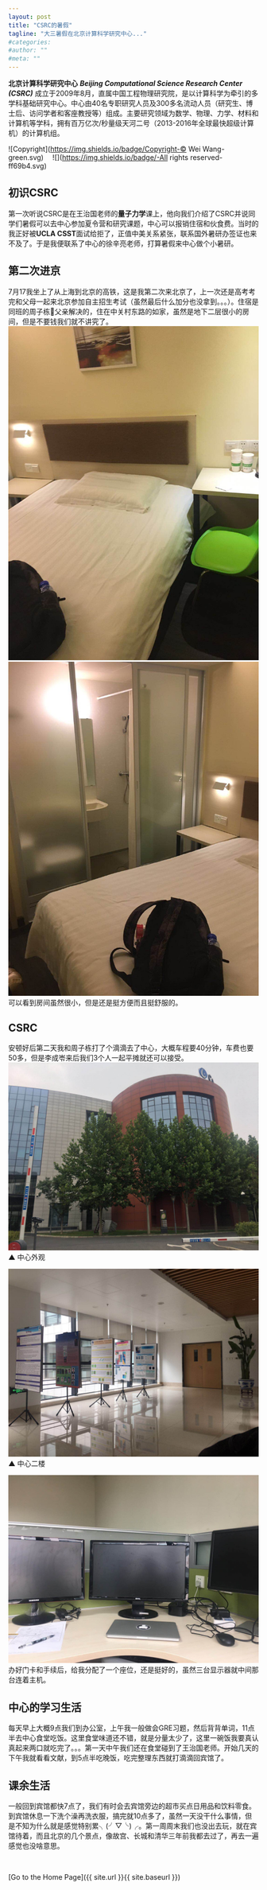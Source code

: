 ```yaml
---
layout: post
title: "CSRC的暑假"
tagline: "大三暑假在北京计算科学研究中心..."
#categories: 
#author: ""
#meta: ""
---
```

**北京计算科学研究中心** ***Beijing Computational Science Research Center (CSRC)*** 成立于2009年8月，直属中国工程物理研究院，是以计算科学为牵引的多学科基础研究中心。中心由40名专职研究人员及300多名流动人员（研究生、博士后、访问学者和客座教授等）组成。主要研究领域为数学、物理、力学、材料和计算机等学科，拥有百万亿次/秒量级天河二号（2013-2016年全球最快超级计算机）的计算机组。

![Copyright](https://img.shields.io/badge/Copyright-© Wei Wang-green.svg) &emsp;![](https://img.shields.io/badge/-All rights reserved-ff69b4.svg)

## **初识CSRC**
第一次听说CSRC是在王治国老师的**量子力学**课上，他向我们介绍了CSRC并说同学们暑假可以去中心参加夏令营和研究课题，中心可以报销住宿和伙食费。当时的我正好被**UCLA CSST**面试给拒了，正值中美关系紧张，联系国外暑研办签证也来不及了。于是我便联系了中心的徐辛亮老师，打算暑假来中心做个小暑研。

## **第二次进京**
7月17我坐上了从上海到北京的高铁，这是我第二次来北京了，上一次还是高考考完和父母一起来北京参加自主招生考试（虽然最后什么加分也没拿到。。。）。住宿是同班的周子栋🙏父亲解决的，住在中关村东路的如家，虽然是地下二层很小的房间，但是不要钱我们就不讲究了。
![](https://raw.githubusercontent.com/NoNo721/Pictures/master/Jekyll/IMG_7529.JPG)
![](https://raw.githubusercontent.com/NoNo721/Pictures/master/Jekyll/IMG_7530.JPG)
可以看到房间虽然很小，但是还是挺方便而且挺舒服的。

## CSRC
安顿好后第二天我和周子栋打了个滴滴去了中心，大概车程要40分钟，车费也要50多，但是李成岺来后我们3个人一起平摊就还可以接受。
![](https://raw.githubusercontent.com/NoNo721/Pictures/master/Jekyll/IMG_7528.JPG)
▲ 中心外观

![](https://raw.githubusercontent.com/NoNo721/Pictures/master/Jekyll/IMG_7527.JPG)
▲ 中心二楼

![](https://raw.githubusercontent.com/NoNo721/Pictures/master/Jekyll/IMG_7526.JPG)
办好门卡和手续后，给我分配了一个座位，还是挺好的，虽然三台显示器就中间那台连着主机。

## 中心的学习生活
每天早上大概9点我们到办公室，上午我一般做会GRE习题，然后背背单词，11点半去中心食堂吃饭。这里食堂味道还不错，就是分量太少了，这里一碗饭我要真认真起来两口就吃完了。。。第一天中午我们还在食堂碰到了王治国老师。开始几天的下午我就看看文献，到5点半吃晚饭，吃完整理东西就打滴滴回宾馆了。

## 课余生活
一般回到宾馆都快7点了，我们有时会去宾馆旁边的超市买点日用品和饮料零食。到宾馆休息一下洗个澡再洗衣服，搞完就10点多了，虽然一天没干什么事情，但是不知为什么就是感觉特别累╮(╯▽╰)╭。第一周周末我们也没出去玩，就在宾馆待着，而且北京的几个景点，像故宫、长城和清华三年前我都去过了，再去一遍感觉也没啥意思。


&ensp;

[Go to the Home Page]({{ site.url }}{{ site.baseurl }})